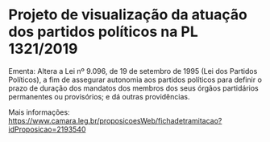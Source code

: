 # Projeto de visualização da atuação dos partidos políticos na PL 1321/2019

Ementa: Altera a Lei nº 9.096, de 19 de setembro de 1995 (Lei dos Partidos Políticos), a fim de assegurar autonomia aos partidos políticos para definir o prazo de duração dos mandatos dos membros dos seus órgãos partidários permanentes ou provisórios; e dá outras providências.

Mais informações: https://www.camara.leg.br/proposicoesWeb/fichadetramitacao?idProposicao=2193540
